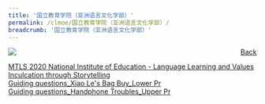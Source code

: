 ```yaml
---
title: '国立教育学院（亚洲语言文化学部）'
permalink: /clmoe/国立教育学院（亚洲语言文化学部）/
breadcrumb: '国立教育学院（亚洲语言文化学部）'
---
```

<a href="/gallery/华文学习展示区-chinese-exhibitions-e/community-partners/" style="float:right;">Back</a>
 <img src="/images/NIE-CL.jpg"> <br/>
  
<a href="/clmoe/MTLS 2020_National Institute of Education_Storytelling_Language Learning and Values Inculcation.pdf" download>MTLS 2020 National Institute of Education  -  Language Learning and Values Inculcation through Storytelling</a><br/>
<a href="/clmoe/Guiding questions_Xiao Le_s Bag Buy_Lower Pr.pdf" download>Guiding questions_Xiao Le's Bag Buy_Lower Pr</a><br/>
<a href="/clmoe/Guiding questions_Handphone Troubles_Upper Pr.pdf" download>Guiding questions_Handphone Troubles_Upper Pr</a>


